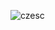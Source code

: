![czesc](https://github.com/juliazwierko/WFiIS-MN-lab/assets/114949901/87709011-f7c7-4f2f-84c2-81260c9395ea)
